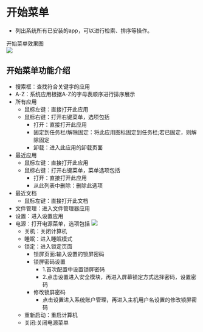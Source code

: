 # 开始菜单
   - 列出系统所有已安装的app，可以进行检索、排序等操作。
   
开始菜单效果图  
![](pic/kaishicaidan/startmenu.png)

## 开始菜单功能介绍
   - 搜索框：查找符合关键字的应用
   - A-Z：系统应用根据A-Z的字母表顺序进行排序展示
   - 所有应用
      - 鼠标左键：直接打开此应用
      - 鼠标右键：打开右键菜单，选项包括
         - 打开：直接打开此应用
         - 固定到任务栏/解除固定：将此应用图标固定到任务栏;若已固定，则解除固定
         - 卸载：进入此应用的卸载页面
   - 最近应用
      - 鼠标左键：直接打开此应用
      - 鼠标右键：打开右键菜单，菜单选项包括
         - 打开：直接打开此应用
         - 从此列表中删除：删除此选项
   - 最近文档
      - 鼠标左键：直接打开此文档   
   - 文件管理：进入文件管理器应用
   - 设置：进入设置应用
   - 电源：打开电源菜单，选项包括
![](pic/kaishicaidan/powerMenu.png)
      - 关机：关闭计算机
      - 睡眠：进入睡眠模式
      - 锁定：进入锁定页面
         - 锁屏页面:输入设置的锁屏密码
         - 锁屏密码设置
            - 1.首次配置中设置锁屏密码
            - 2.点击设置进入安全模块，再进入屏幕锁定方式选择密码，设置密码
         - 修改锁屏密码
            - 点击设置进入系统账户管理，再进入主机用户名设置的修改锁屏密码
      - 重新启动：重启计算机
      - 关闭:关闭电源菜单
